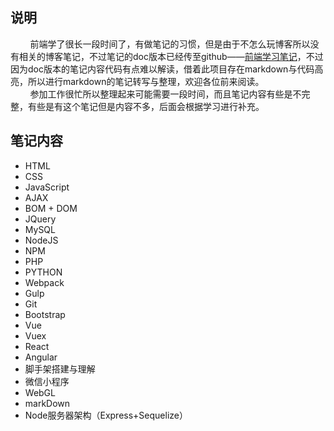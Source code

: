## 说明
&nbsp;&nbsp;&nbsp;&nbsp;&nbsp;&nbsp;&nbsp;&nbsp;前端学了很长一段时间了，有做笔记的习惯，但是由于不怎么玩博客所以没有相关的博客笔记，不过笔记的doc版本已经传至github——[前端学习笔记](https://github.com/Shiotsukikaedesari/notes/ "github地址")，不过因为doc版本的笔记内容代码有点难以解读，借着此项目存在markdown与代码高亮，所以进行markdown的笔记转写与整理，欢迎各位前来阅读。<br>
&nbsp;&nbsp;&nbsp;&nbsp;&nbsp;&nbsp;&nbsp;&nbsp;参加工作很忙所以整理起来可能需要一段时间，而且笔记内容有些是不完整，有些是有这个笔记但是内容不多，后面会根据学习进行补充。
## 笔记内容
* HTML
* CSS
* JavaScript
* AJAX
* BOM + DOM
* JQuery
* MySQL
* NodeJS
* NPM
* PHP
* PYTHON
* Webpack
* Gulp
* Git
* Bootstrap
* Vue
* Vuex
* React
* Angular
* 脚手架搭建与理解
* 微信小程序
* WebGL
* markDown
* Node服务器架构（Express+Sequelize）

